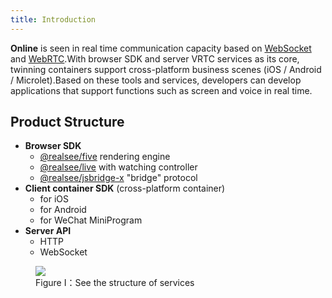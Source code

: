 ```yaml
---
title: Introduction
---
```


**Online** is seen in real time communication capacity based on [WebSocket](https://developer.mozilla.org/zh-CN/docs/Web/API/WebSocket) and [WebRTC](https://webrtc.org/).With browser SDK and server VRTC services as its core, twinning containers support cross-platform business scenes (iOS / Android / Microlet).Based on these tools and services, developers can develop applications that support functions such as screen and voice in real time.

## Product Structure

- **Browser SDK**
  - [@realsee/five](../3d-space/get-started/00.rendering-engine.md) rendering engine
  - [@realsee/live](./preparation/3.live-controller.md) with watching controller
  - [@realsee/jsbridge-x](../../webview/jsbridge/intro.md) "bridge" protocol
- **Client container SDK** (cross-platform container)
  - for iOS
  - for Android
  - for WeChat MiniProgram
- **Server API**
  - HTTP
  - WebSocket

<figure>
  <div style={{display: 'flex',     background: 'white',
    justifyContent: 'center',
    alignItems: 'center',}}>
    <div style={{flex:1}}><img style={{width:'100%'}} src="//vrlab-public.ljcdn.com/common/file/web/5ccab87f-edda-4a4c-864b-6a7f9738fa8c.png" /></div>
  </div>
  <figcaption>Figure I：See the structure of services</figcaption>
</figure>
